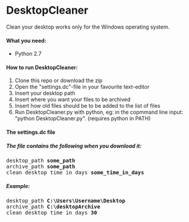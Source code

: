 # DesktopCleaner
Clean your desktop works only for the Windows operating system.

#### What you need:
* Python 2.7

#### How to run DesktopCleaner:
1. Clone this repo or download the zip
2. Open the "settings.dc"-file in your favourite text-editor
  1. Insert your desktop path
  2. Insert where you want your files to be archived
  3. Insert how old files should be to be added to the list of files
3. Run DesktopCleaner.py with python, eg: in the copmmand line input: "python DesktopCleaner.py". (requires python in PATH)

#### The settings.dc file
##### The file contains the following when you download it:
<pre>
desktop_path <b>some_path</b>
archive_path <b>some_path</b>
clean_desktop_time_in_days <b>some_time_in_days</b>
</pre>

##### Example:
<pre>
desktop_path <b>C:\Users\Username\Desktop</b>
archive_path <b>C:\desktopArchive</b>
clean_desktop_time_in_days <b>30</b>
</pre>
